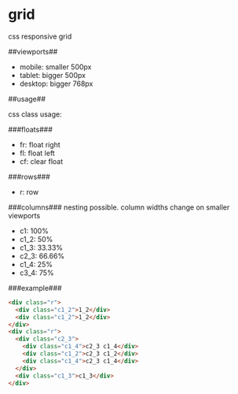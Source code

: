 # grid
css responsive grid

##viewports##
- mobile: smaller 500px
- tablet: bigger 500px
- desktop: bigger 768px

##usage##

css class usage:

###floats###
- fr: float right
- fl: float left
- cf: clear float

###rows###

- r: row

###columns###
nesting possible. column widths change on smaller viewports
- c1: 100%
- c1_2: 50%
- c1_3: 33.33%
- c2_3: 66.66%
- c1_4: 25%
- c3_4: 75%

###example###
```html
<div class="r">
  <div class="c1_2">1_2</div>
  <div class="c1_2">1_2</div>
</div>
<div class="r">
  <div class="c2_3">
    <div class="c1_4">c2_3 c1_4</div>
    <div class="c1_2">c2_3 c1_2</div>
    <div class="c1_4">c2_3 c1_4</div>
  </div>
  <div class="c1_3">c1_3</div>
</div>
```
